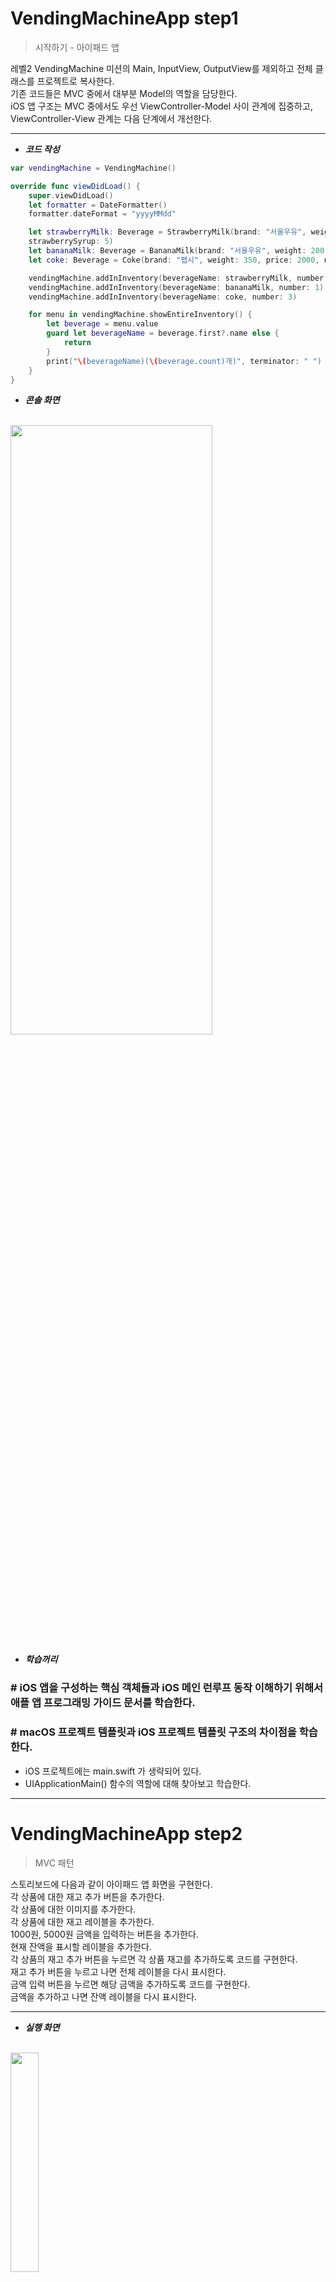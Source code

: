 # VendingMachineApp step1

>  시작하기 - 아이패드 앱

레벨2 VendingMachine 미션의 Main, InputView, OutputView를 제외하고 전체 클래스를 프로젝트로 복사한다.<br  />
기존 코드들은 MVC 중에서 대부분 Model의 역할을 담당한다.<br  />
iOS 앱 구조는 MVC 중에서도 우선 ViewController-Model 사이 관계에 집중하고, ViewController-View 관계는 다음 단계에서 개선한다.<br  />

---

- ***코드 작성***
```swift
var vendingMachine = VendingMachine()

override func viewDidLoad() {
    super.viewDidLoad()
    let formatter = DateFormatter()
    formatter.dateFormat = "yyyyMMdd"

    let strawberryMilk: Beverage = StrawberryMilk(brand: "서울우유", weight: 200, price: 1000, name: "딸기우유", manufactureDate: formatter.date(from: "20171009") ?? Date(),
    strawberrySyrup: 5)
    let bananaMilk: Beverage = BananaMilk(brand: "서울우유", weight: 200, price: 1000, name: "바나나우유", manufactureDate: formatter.date(from: "20171012") ?? Date(), bananaSyrup: 3)
    let coke: Beverage = Coke(brand: "팹시", weight: 350, price: 2000, name: "팹시콜라", manufactureDate: formatter.date(from: "20171005") ?? Date(), calorie: 25)

    vendingMachine.addInInventory(beverageName: strawberryMilk, number: 2)
    vendingMachine.addInInventory(beverageName: bananaMilk, number: 1)
    vendingMachine.addInInventory(beverageName: coke, number: 3)

    for menu in vendingMachine.showEntireInventory() {
        let beverage = menu.value
        guard let beverageName = beverage.first?.name else {
            return
        }
        print("\(beverageName)(\(beverage.count)개)", terminator: " ")
    }
}
```

- ***콘솔 화면***
<br  />
<img src="/img/consolePrint.png" width="80%" height="50%">


- ***학습꺼리***
###  # iOS 앱을 구성하는 핵심 객체들과 iOS 메인 런루프 동작 이해하기 위해서 애플 앱 프로그래밍 가이드 문서를 학습한다.

### # macOS 프로젝트 템플릿과 iOS 프로젝트 템플릿 구조의 차이점을 학습한다.
- iOS 프로젝트에는 main.swift 가 생략되어 있다.
- UIApplicationMain() 함수의 역할에 대해 찾아보고 학습한다.

---


# VendingMachineApp step2

>  MVC 패턴

스토리보드에 다음과 같이 아이패드 앱 화면을 구현한다.<br  />
    각 상품에 대한 재고 추가 버튼을 추가한다.<br  />
    각 상품에 대한 이미지를 추가한다.<br  />
    각 상품에 대한 재고 레이블을 추가한다.<br  />
    1000원, 5000원 금액을 입력하는 버튼을 추가한다.<br  />
    현재 잔액을 표시할 레이블을 추가한다.<br  />
각 상품의 재고 추가 버튼을 누르면 각 상품 재고를 추가하도록 코드를 구현한다.<br  />
재고 추가 버튼을 누르고 나면 전체 레이블을 다시 표시한다.<br  />
금액 입력 버튼을 누르면 해당 금액을 추가하도록 코드를 구현한다.<br  />
금액을 추가하고 나면 잔액 레이블을 다시 표시한다.<br  />

---


- ***실행 화면***
<br  />
<img src="/img/step1-1.png" width="30%" height="30%"><br  />
<img src="/img/step1-2.png" width="30%" height="30%"><br  />
<img src="/img/step1-3.png" width="30%" height="30%"><br  />
<img src="/img/step1-4.png" width="30%" height="30%"><br  />


- ***학습꺼리***
###  # IBOutlet Collection 기능에 대해 학습하고 중복되는 아웃렛을 제거한다.
: 전체 UILabel을 한꺼번에 다시 표시할 때, UIImageView의 사각형 코너를 둥글게 만들 때 사용해봄<br  />

```swift
@IBOutlet var countOfMenu: [UILabel]!
@IBOutlet var imageOfMenu: [UIImageView]!
func updateCountOfEachBeverage() {
    for (index, menu) in countOfMenu.enumerated() {
        menu.text = String(countOfEachBeverage[index])
    }
}
```

### # UIImageView 에서 이미지를 표시할 때 사각형 코너를 둥글게하도록 변경해본다.
: imageOfMenu[index].frame.width/**Radius** 에서 Radius 값을 낮게 할 수록 더 둥근 테두리의 사각형을 만들 수 있다.<br  />

```swift
for index in 0..<9 {
    imageOfMenu[index].layer.cornerRadius = imageOfMenu[index].frame.width/4
    imageOfMenu[index].clipsToBounds = true
}
```

---


# VendingMachineApp step3

>  앱 생명주기와 객체 저장

앱 시작부터 종료까지 생명주기를 관리하는 방법을 학습한다.<br  />
앱 실행 이후 마지막 자판기 재고 상태와 잔액 등 VendingMachine 객체의 속성을 앱을 종료하더라도 저장하도록 개선한다.<br  />
앱을 다시 실행하면 마지막 재고 상태를 그대로 복원한다.<br  />
객체의 속성을 저장하기 위한 아카이브(Archive) 관련된 내용을 학습한다.<br  />
실행하고 새로운 화면을 캡처해서 readme.md 파일에 포함한다.<br  />

---


- ***실행 화면***
<br  />
<img src="/img/vending_step3.gif" width="80%" height="80%"><br  />


- ***학습꺼리***
###  # 사용자 설정값을 저장하는 UserDefault 클래스에 대해 학습한다. (UserDefault에서 저장할 수 있는 데이터 타입들을 학습한다.)<br  />
: UserDefault에서 저장할 수 있는 데이터 타입은 NSData, NSString, NSNumber, NSDate, NSArray, or NSDictionary가 있다.

---

# VendingMachineApp step3

>  앱 생명주기와 객체 저장

앱 시작부터 종료까지 생명주기를 관리하는 방법을 학습한다.<br  />
앱 실행 이후 마지막 자판기 재고 상태와 잔액 등 VendingMachine 객체의 속성을 앱을 종료하더라도 저장하도록 개선한다.<br  />
앱을 다시 실행하면 마지막 재고 상태를 그대로 복원한다.<br  />
객체의 속성을 저장하기 위한 아카이브(Archive) 관련된 내용을 학습한다.<br  />
실행하고 새로운 화면을 캡처해서 readme.md 파일에 포함한다.<br  />

---


- ***실행 화면***
<br  />
<img src="/img/vending_step3.gif" width="80%" height="80%"><br  />


- ***학습꺼리***
###  # 사용자 설정값을 저장하는 UserDefault 클래스에 대해 학습한다. (UserDefault에서 저장할 수 있는 데이터 타입들을 학습한다.)<br  />
: UserDefault에서 저장할 수 있는 데이터 타입은 NSData, NSString, NSNumber, NSDate, NSArray, or NSDictionary가 있다.

### # 애플 Archive와 Serialization 개발자 문서를 학습한다.

### # 스위프트 4 Encoding, Decoding 개발자 문서를 학습한다.


---


# VendingMachineApp step4

>  싱글톤 모델

VendingMachine 객체를 싱글톤(Singleton)으로 접근할 수 있도록 개선한다.<br />
VendingMachine 싱글톤으로 sharedInstance 인터페이스를 통해서 AppDelegate와 ViewController에서 접근하도록 코드를 수정한다.<br />
모든 동작은 이전 단계와 동일하게 동작해야 한다.<br />

---

- ***학습꺼리***

###  # 구조체 Struct를 싱글톤으로 생성하는 방식을 찾아서 학습한다.
: 구조체 싱글톤의 경우 클래스와 동일하게 static 인스턴스를 이용하여 생성할 수 있다.

### # 클래스 경우 싱글톤을 생성하는 방법과 어떻게 다른지 학습한다.
: 클래스의 경우 싱글톤으로 만들고자 하는 클래스 안에 static 변수로 클래스 인스턴스를 생성한다. 그리고 클래스의 init()을 private로 하고 따로 인터페이스를 구현하여 생성한 인스턴스를 return 하도록 한다.
<br  /><br  />
구조체와 클래스의 싱글톤의 큰 차이점은 없으나 쓰레드 사용시 구조체는 crash가 날 상황도 생길 수 있기도 하고, 보다 세밀한 제어가 어렵기 때문에 클래스로 구현하는 것이 더 낫다.

### # 싱글톤 객체의 장점과 단점에 대해 학습한다.
: 장점 - 메모리 낭비를 줄일 수 있다.
<br  />
단점 - 클래스들 간의 결합도가 높아져서 객체지향 설계 원칙인 개방-폐쇄 원칙에 위배된다.

---
